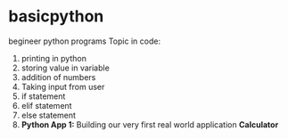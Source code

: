 # basicpython
begineer python programs
Topic in code:
<ol>
  <li>printing in python </li>
  <li>storing value in variable</li>
  <li>addition of numbers</li>
  <li>Taking input from user</li>
  <li> if statement</li>
  <li>elif statement</li>
  <li>else statement</li>
  <li><b>Python App 1:</b> Building our very first real world application <b>Calculator</b></li>

</ol>
